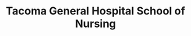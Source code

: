 ---
layout: repo
title: "Tacoma General Hospital School of Nursing"
id: 25199
permalink: repos/25199/
---